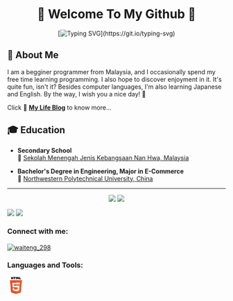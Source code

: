 <h1 align="center">🍄 Welcome To My Github 🍄</h1>

<div align="center">

[![Typing SVG](https://readme-typing-svg.demolab.com?font=Flavors&size=18&duration=1000&pause=1000&color=CA0000&background=FFFFFF&center=true&vCenter=true&width=435&height=30&separator=%3C&lines=Commit+your+way+to+the+Lord;%3CTrust+in+Him+and+He+will+do+this.)](https://git.io/typing-svg)

<div align="left">

## 🌻 About Me    
<p> I am a begginer programmer from Malaysia, and I occasionally spend my free time learning programming. I also hope to discover enjoyment in it. It's quite fun, isn't it? Besides computer languages, I'm also learning Japanese and English.      
By the way, I wish you a nice day! 🥂</p>   
Click 🎐 <a href="https://cwteng1005.github.io/WT_Blog/"><b>My Life Blog</b></a> to know more...
     
## 🎓 Education  
- **Secondary School**   
  🏫 <a href="https://sites.google.com/view/smjknh">Sekolah Menengah Jenis Kebangsaan Nan Hwa, Malaysia</a>

- **Bachelor's Degree in Engineering, Major in E-Commerce**   
  🏫 <a href="https://en.nwpu.edu.cn/">Northwestern Polytechnical University, China</a>
---  

<div>

<p align="center">
<a href="https://github.com/anuraghazra/github-readme-stats#gh-light-mode-only"><img height="180" src="https://github-readme-stats.vercel.app/api?username=CWTeng1005&show_icons=true&theme=moltack" /></a>
<a href="https://github.com/anuraghazra/github-readme-stats#gh-light-mode-only"><img height="180" src="https://github-readme-stats.vercel.app/api/top-langs/?username=CWTeng1005&theme=moltack&layout=compact&card_width=300"/></a>

<a href="https://github.com/anuraghazra/github-readme-stats#gh-dark-mode-only"><img height="180" src="https://github-readme-stats.vercel.app/api?username=CWTeng1005&show_icons=true&theme=rose" /></a>
<a href="https://github.com/anuraghazra/github-readme-stats#gh-dark-mode-only"><img height="180" src="https://github-readme-stats.vercel.app/api/top-langs/?username=CWTeng1005&theme=rose&layout=compact&card_width=300" /></a>
</p>

</div>

<h3 align="left">Connect with me:</h3>
<p align="left">
<a href="https://instagram.com/waiteng_298" target="blank"><img align="center" src="https://raw.githubusercontent.com/rahuldkjain/github-profile-readme-generator/master/src/images/icons/Social/instagram.svg" alt="waiteng_298" height="30" width="40" /></a>
</p>

<h3 align="left">Languages and Tools:</h3>
<p align="left"> <a href="https://www.w3.org/html/" target="_blank" rel="noreferrer"> <img src="https://raw.githubusercontent.com/devicons/devicon/master/icons/html5/html5-original-wordmark.svg" alt="html5" width="40" height="40"/> </a> </p>
